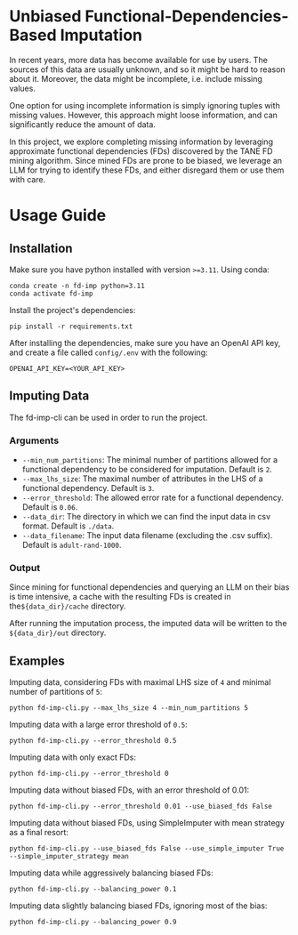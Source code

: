 # Unbiased Functional-Dependencies-Based Imputation
In recent years, more data has become available for use by users. The sources of this data are usually unknown, and so it might be hard to reason about it. Moreover, the data might be incomplete, i.e. include missing values.

One option for using incomplete information is simply ignoring tuples with missing values. However, this approach might loose information, and can significantly reduce the amount of data.

In this project, we explore completing missing information by leveraging approximate functional dependencies (FDs) discovered by the TANE FD mining algorithm. Since mined FDs are prone to be biased, we leverage an LLM for trying to identify these FDs, and either disregard them or use them with care.

# Usage Guide
## Installation
Make sure you have python installed with version `>=3.11`. Using conda:
```shell
conda create -n fd-imp python=3.11
conda activate fd-imp
```
Install the project's dependencies:
```shell
pip install -r requirements.txt
```

After installing the dependencies, make sure you have an OpenAI API key, and create a file called `config/.env` with the following:
```dotenv
OPENAI_API_KEY=<YOUR_API_KEY>
```

## Imputing Data
The fd-imp-cli can be used in order to run the project.

### Arguments
- `--min_num_partitions`: The minimal number of partitions allowed for a functional dependency to be considered for imputation. Default is `2`.
- `--max_lhs_size`: The maximal number of attributes in the LHS of a functional dependency. Default is `3`. 
- `--error_threshold`: The allowed error rate for a functional dependency. Default is `0.06`.
- `--data_dir`: The directory in which we can find the input data in csv format. Default is `./data`.
- `--data_filename`: The input data filename (excluding the .csv suffix). Default is `adult-rand-1000`. 

### Output
Since mining for functional dependencies and querying an LLM on their bias is time intensive, a cache with the resulting FDs is created in the`${data_dir}/cache` directory. 

After running the imputation process, the imputed data will be written to the `${data_dir}/out` directory.

## Examples
Imputing data, considering FDs with maximal LHS size of `4` and minimal number of partitions of `5`:
```shell
python fd-imp-cli.py --max_lhs_size 4 --min_num_partitions 5
```

Imputing data with a large error threshold of `0.5`:
```shell
python fd-imp-cli.py --error_threshold 0.5
```

Imputing data with only exact FDs:
```shell
python fd-imp-cli.py --error_threshold 0
```

Imputing data without biased FDs, with an error threshold of 0.01:
```shell
python fd-imp-cli.py --error_threshold 0.01 --use_biased_fds False
```

Imputing data without biased FDs, using SimpleImputer with mean strategy as a final resort:
```shell
python fd-imp-cli.py --use_biased_fds False --use_simple_imputer True --simple_imputer_strategy mean
```

Imputing data while aggressively balancing biased FDs:
```shell
python fd-imp-cli.py --balancing_power 0.1
```

Imputing data slightly balancing biased FDs, ignoring most of the bias:
```shell
python fd-imp-cli.py --balancing_power 0.9
```
